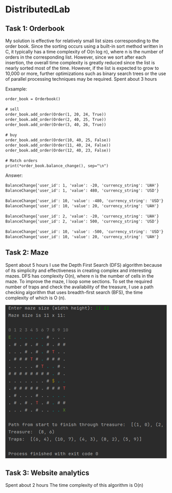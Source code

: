 # DistributedLab
## Task 1: Orderbook

My solution is effective for relatively small list sizes corresponding to the order book. Since the sorting occurs using a built-in sort method written in C, it typically has a time complexity of O(n log n), where n is the number of orders in the corresponding list. However, since we sort after each insertion, the overall time complexity is greatly reduced since the list is nearly sorted most of the time.
However, if the list is expected to grow to 10,000 or more, further optimizations such as binary search trees or the use of parallel processing techniques may be required.
Spent about 3 hours

Exsample:

    order_book = Orderbook()

    # sell
    order_book.add_order(Order(1, 20, 24, True))
    order_book.add_order(Order(2, 40, 25, True))
    order_book.add_order(Order(3, 40, 26, True))

    # buy
    order_book.add_order(Order(10, 40, 25, False))
    order_book.add_order(Order(11, 40, 24, False))
    order_book.add_order(Order(12, 40, 23, False))

    # Match orders
    print(*order_book.balance_change(), sep="\n")

Answer:

    BalanceChange{'user_id': 1, 'value': -20, 'currency_string': 'UAH'}
    BalanceChange{'user_id': 1, 'value': 480, 'currency_string': 'USD'}

    BalanceChange{'user_id': 10, 'value': -480, 'currency_string': 'USD'}
    BalanceChange{'user_id': 10, 'value': 20, 'currency_string': 'UAH'}

    BalanceChange{'user_id': 2, 'value': -20, 'currency_string': 'UAH'}
    BalanceChange{'user_id': 2, 'value': 500, 'currency_string': 'USD'}

    BalanceChange{'user_id': 10, 'value': -500, 'currency_string': 'USD'}
    BalanceChange{'user_id': 10, 'value': 20, 'currency_string': 'UAH'}

## Task 2: Maze
Spent about 5 hours
I use the Depth First Search (DFS) algorithm because of its simplicity and effectiveness in creating complex and interesting mazes.
DFS has complexity O(n), where n is the number of cells in the maze. To improve the maze, I loop some sections.
To set the required number of traps and check the availability of the treasure, I use a path checking algorithm that uses breadth-first search (BFS), the time complexity of which is O (n).

![img.png](img.png)

## Task 3: Website analytics
Spent about 2 hours
The time complexity of this algorithm is O(n) 

